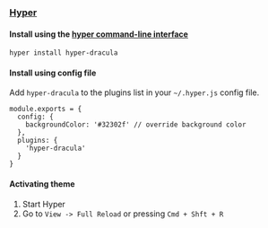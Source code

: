 ### [Hyper](https://hyper.is/)

#### Install using the [hyper command-line interface](https://hyper.is/)

```shell
hyper install hyper-dracula
```

#### Install using config file

Add `hyper-dracula` to the plugins list in your `~/.hyper.js` config file.

```shell
module.exports = {
  config: {
    backgroundColor: '#32302f' // override background color
  },
  plugins: {
    'hyper-dracula'
  }
}
```

#### Activating theme

1.  Start Hyper
2.  Go to `View -> Full Reload` or pressing `Cmd + Shft + R`
